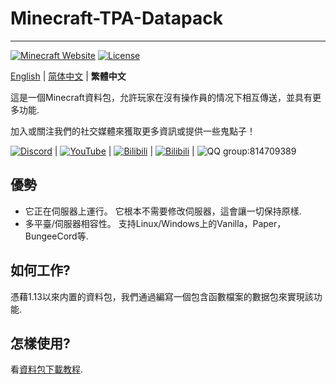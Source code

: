 # Minecraft-TPA-Datapack
--------
[![Minecraft Website](https://img.shields.io/badge/Minecraft-green)](https://www.minecraft.net/)
[![License](https://img.shields.io/github/license/MCDReforged/MCDReforged.svg)](https://github.com/Xiao-tu233/Minecraft-TPA-Datapack/edit/main/LICENSE)


[English](https://github.com/Xiao-tu233/Minecraft-TPA-Datapack/blob/main/README.md) | [简体中文](https://github.com/Xiao-tu233/Minecraft-TPA-Datapack/blob/main/README_zhcn.md) | **繁體中文**

這是一個Minecraft資料包，允許玩家在沒有操作員的情况下相互傳送，並具有更多功能.

加入或關注我們的社交媒體來獲取更多資訊或提供一些鬼點子！

[![Discord](https://img.shields.io/badge/Discord-blue)](https://discord.gg/QgkpxsFahw) | [![YouTube]( https://img.shields.io/badge/YouTube-red)](https://www.youtube.com/channel/UCMOgi9XLPgVjLJRV6-YqQmg) | [![Bilibili](https://img.shields.io/badge/Bilibili-aqua)](https://space.bilibili.com/433412367) | [![Bilibili](https://img.shields.io/badge/Bilibili-_space-aqua)](https://space.bilibili.com/433412367) | ![QQ group](https://img.shields.io/badge/QQ-_%E7%BE%A4-white):814709389

## 優勢

- 它正在伺服器上運行。 它根本不需要修改伺服器，這會讓一切保持原樣.
- 多平臺/伺服器相容性。 支持Linux/Windows上的Vanilla，Paper，BungeeCord等.

## 如何工作? 

憑藉1.13以來内置的資料包，我們通過編寫一個包含函數檔案的數据包來實現該功能.

## 怎樣使用? 

看[資料包下載教程](https://zh.minecraft.wiki/w/Tutorial:%E5%AE%89%E8%A3%85%E6%95%B0%E6%8D%AE%E5%8C%85).
